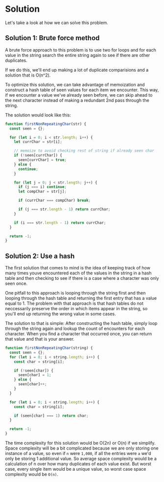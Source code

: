 # Solution

Let's take a look at how we can solve this problem.

## Solution 1: Brute force method

A brute force approach to this problem is to use two for loops and for each value in the string search the entire string again to see if there are other duplicates.

If we do this, we'll end up making a lot of duplicate comparisions and a solution that is O(n^2).

To optimize this solution, we can take advantage of memoization and construct a hash table of seen values for each item we encounter. This way, if we encounter a value we've already seen before, we can skip ahead to the next character instead of making a redundant 2nd pass through the string.

The solution would look like this:

```js
function firstNonRepeatingChar(str) {
  const seen = {};

  for (let i = 0; i < str.length; i++) {
    let currChar = str[i];

    // memoize to avoid checking rest of string if already seen char
    if (!seen[currChar]) {
      seen[currChar] = true;
    } else {
      continue;
    }

    for (let j = 0; j < str.length; j++) {
      if (j === i) continue;
      let compChar = str[j];

      if (currChar === compChar) break;

      if (j === str.length - 1) return currChar;
    }

    if (i === str.length - 1) return currChar;
  }

  return -1;
}
```

## Solution 2: Use a hash

The first solution that comes to mind is the idea of keeping track of how many times youve encountered each of the values in the string in a hash table and then checking to see if there is a case where a character was only seen once.

One pitfall to this approach is looping through the string first and then looping through the hash table and returning the first entry that has a value equal to 1. The problem with that approach is that hash tables do not neccessarily preserve the order in which items appear in the string, so you'll end up returning the wrong value in some cases.

The solution to that is simple: After constructing the hash table, simply loop through the string again and lookup the count of encounters for each character. When you find a character that occurred once, you can return that value and that is your answer.

```js
function firstNonRepeatingChar(string) {
  const seen = {};
  for (let i = 0; i < string.length; i++) {
    const char = string[i];

    if (!seen[char]) {
      seen[char] = 1;
    } else {
      seen[char]++;
    }
  }

  for (let i = 0; i < string.length; i++) {
    const char = string[i];

    if (seen[char] === 1) return char;
  }

  return -1;
}
```

The time complexity for this solution would be O(2n) or O(n) if we simplify.
Space complexity will be a bit complicated because we are only storing one instance of a value, so even if `n` were `1,000`, if all the entries were `a` we'd only be storing 1 additional value. So average space complexity would be a calculation of n over how many duplicates of each value exist. But worst case, every single item would be a unique value, so worst case space complexity would be `O(n)`.
